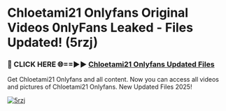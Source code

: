 # Chloetami21 Onlyfans Original Videos 0nlyFans Leaked - Files Updated! (5rzj)

<h3>🔴 CLICK HERE 🌐==►► <a href="https://tinyurl.com/2m67pmp6" rel="nofollow">Chloetami21 Onlyfans Updated Files</a></h3>

Get Chloetami21 Onlyfans and all content. Now you can access all videos and pictures of Chloetami21 Onlyfans. New Updated Files 2025!

[![5rzj](https://i.imgur.com/H4QAA4z.gif)](https://tinyurl.com/2m67pmp6)
